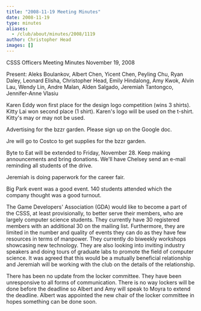 ```yaml
---
title: "2008-11-19 Meeting Minutes"
date: 2008-11-19
type: minutes
aliases:
  - /club/about/minutes/2008/1119
author: Christopher Head
images: []
---
```


CSSS Officers Meeting Minutes
November 19, 2008

Present: Aleks Boulankov, Albert Chen, Yicent Chen, Peyling Chu, Ryan Daley, Leonard Elisha, Christopher Head, Emily Hindalong, Amy Kwok, Alvin Lau, Wendy Lin, Andre Malan, Alden Salgado, Jeremiah Tantongco, Jennifer-Anne Vlasiu

Karen Eddy won first place for the design logo competition (wins 3 shirts). Kitty Lai won second place (1 shirt). Karen's logo will be used on the t-shirt. Kitty's may or may not be used.

Advertising for the bzzr garden. Please sign up on the Google doc.

Jre will go to Costco to get supplies for the bzzr garden.

Byte to Eat will be extended to Friday, November 28. Keep making announcements and bring donations. We'll have Chelsey send an e-mail reminding all students of the drive.

Jeremiah is doing paperwork for the career fair.

Big Park event was a good event. 140 students attended which the company thought was a good turnout.

The Game Developers' Association (GDA) would like to become a part of the CSSS, at least provisionally, to better serve their members, who are largely computer science students. They currently have 30 registered members with an additional 30 on the mailing list. Furthermore, they are limited in the number and quality of events they can do as they have few resources in terms of manpower. They currently do biweekly workshops showcasing new technology. They are also looking into inviting industry speakers and doing tours of graduate labs to promote the field of computer science. It was agreed that this would be a mutually beneficial relationship and Jeremiah will be working with the club on the details of the relationship.

There has been no update from the locker committee. They have been unresponsive to all forms of communication. There is no way lockers will be done before the deadline so Albert and Amy will speak to Moyra to extend the deadline. Albert was appointed the new chair of the locker committee in hopes something can be done soon.
